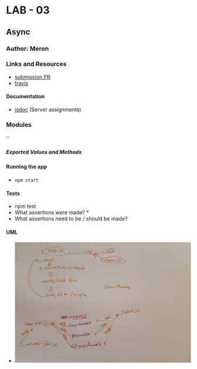 # LAB - 03

## Async

### Author: Meron

### Links and Resources
* [submission PR](https://github.com/meron-401n14/lab-03/pull/1)
* [travis](http://xyz.com)


#### Documentation
* [jsdoc](http://xyz.com) (Server assignments)


### Modules
#### ``
##### Exported Values and Methods

#### Running the app
* `npm start`

  
#### Tests
* npm test
* What assertions were made? *
* What assertions need to be / should be made?

#### UML
* ![lab-03](Lab03UML.jpg
)

